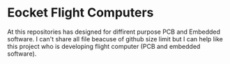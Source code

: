 # Eocket Flight Computers

At this repositories has designed for diffirent purpose PCB and Embedded software.
I can't share all file beacuse of github size limit but I can help like this project who is developing flight computer (PCB and embedded software).
